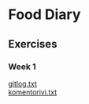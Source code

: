 # Food Diary
## Exercises
### Week 1
[gitlog.txt](https://github.com/valtterikodisto/food-diary/laskarit/viikko1/gitlog.txt) <br />
[komentorivi.txt](https://github.com/valtterikodisto/food-diary/laskarit/viikko1/komentorivi.txt)